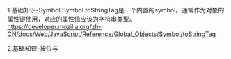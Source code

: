 1.基础知识-Symbol.Symbol.toStringTag是一个内置的symbol。通常作为对象的属性键使用，对应的属性值应该为字符串类型。
https://developer.mozilla.org/zh-CN/docs/Web/JavaScript/Reference/Global_Objects/Symbol/toStringTag

2.基础知识-按位与